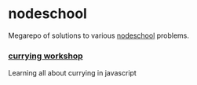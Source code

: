 # nodeschool

Megarepo of solutions to various [nodeschool](http://nodeschool.io/index.html) problems.


### [currying workshop](https://github.com/kishorsharma/currying-workshopper)

Learning all about currying in javascript
